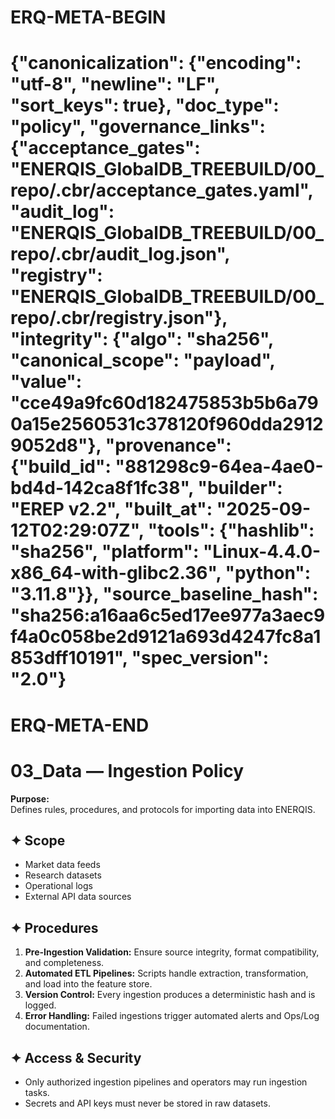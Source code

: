 # ERQ-META-BEGIN
# {"canonicalization": {"encoding": "utf-8", "newline": "LF", "sort_keys": true}, "doc_type": "policy", "governance_links": {"acceptance_gates": "ENERQIS_GlobalDB_TREEBUILD/00_repo/.cbr/acceptance_gates.yaml", "audit_log": "ENERQIS_GlobalDB_TREEBUILD/00_repo/.cbr/audit_log.json", "registry": "ENERQIS_GlobalDB_TREEBUILD/00_repo/.cbr/registry.json"}, "integrity": {"algo": "sha256", "canonical_scope": "payload", "value": "cce49a9fc60d182475853b5b6a790a15e2560531c378120f960dda29129052d8"}, "provenance": {"build_id": "881298c9-64ea-4ae0-bd4d-142ca8f1fc38", "builder": "EREP v2.2", "built_at": "2025-09-12T02:29:07Z", "tools": {"hashlib": "sha256", "platform": "Linux-4.4.0-x86_64-with-glibc2.36", "python": "3.11.8"}}, "source_baseline_hash": "sha256:a16aa6c5ed17ee977a3aec9f4a0c058be2d9121a693d4247fc8a1853dff10191", "spec_version": "2.0"}
# ERQ-META-END
# 03_Data — Ingestion Policy

**Purpose:**  
Defines rules, procedures, and protocols for importing data into ENERQIS.

## ✦ Scope
- Market data feeds
- Research datasets
- Operational logs
- External API data sources

## ✦ Procedures
1. **Pre-Ingestion Validation:** Ensure source integrity, format compatibility, and completeness.
2. **Automated ETL Pipelines:** Scripts handle extraction, transformation, and load into the feature store.
3. **Version Control:** Every ingestion produces a deterministic hash and is logged.
4. **Error Handling:** Failed ingestions trigger automated alerts and Ops/Log documentation.

## ✦ Access & Security
- Only authorized ingestion pipelines and operators may run ingestion tasks.
- Secrets and API keys must never be stored in raw datasets.